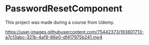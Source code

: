 # PasswordResetComponent

This project was made during a course from Udemy.


https://user-images.githubusercontent.com/75442373/193801713-a7c13abc-321b-4af9-86e0-df417975b241.mp4

